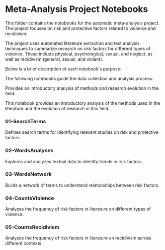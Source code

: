 # Meta-Analysis Project Notebooks

This folder contains the notebooks for the automatic meta-analysis project. The project focuses on risk and protective factors related to violence and recidivism.

The project uses automated literature extraction and text analysis techniques to summarize research on risk factors for different types of violence. These include physical, psychological, sexual, and neglect, as well as recidivism (general, sexual, and violent).

Below is a brief description of each notebook's purpose:

The following notebooks guide the data collection and analysis process:

Provides an introductory analysis of methods and research evolution in the field.

This notebook provides an introductory analysis of the methods used in the literature and the evolution of research in this field.

### 01-SearchTerms

Defines search terms for identifying relevant studies on risk and protective factors.

### 02-WordsAnalyses

Explores and analyzes textual data to identify trends in risk factors.

### 03-WordsNetwork

Builds a network of terms to understand relationships between risk factors.

### 04-CountsViolence

Analyzes the frequency of risk factors in literature on different types of violence.

### 05-CountsRecidivism

Analyzes the frequency of risk factors in literature on recidivism across different contexts.